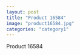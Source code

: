 ```yaml
---
layout: post
title: "Product 16584"
image: "product16584.jpg"
categories: "category1"
---
```

Product 16584
